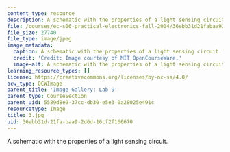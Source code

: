 ```yaml
---
content_type: resource
description: A schematic with the properties of a light sensing circuit.
file: /courses/ec-s06-practical-electronics-fall-2004/36ebb31d21fabaa92d6d16cf2f166670_3.jpg
file_size: 27740
file_type: image/jpeg
image_metadata:
  caption: A schematic with the properties of a light sensing circuit.
  credit: 'Credit: Image courtesy of MIT OpenCourseWare.'
  image-alt: A schematic with the properties of a light sensing circuit.
learning_resource_types: []
license: https://creativecommons.org/licenses/by-nc-sa/4.0/
ocw_type: OCWImage
parent_title: 'Image Gallery: Lab 9'
parent_type: CourseSection
parent_uid: 5589d8e9-37cc-db30-e5e3-0a28025e491c
resourcetype: Image
title: 3.jpg
uid: 36ebb31d-21fa-baa9-2d6d-16cf2f166670
---
```

A schematic with the properties of a light sensing circuit.